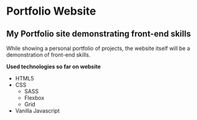# Portfolio Website
## My Portfolio site demonstrating front-end skills

While showing a personal portfolio of projects, the website itself will be a demonstration of front-end skills.

**Used technologies so far on website**
- HTML5
- CSS
  - SASS
  - Flexbox
  - Grid
- Vanilla Javascript
